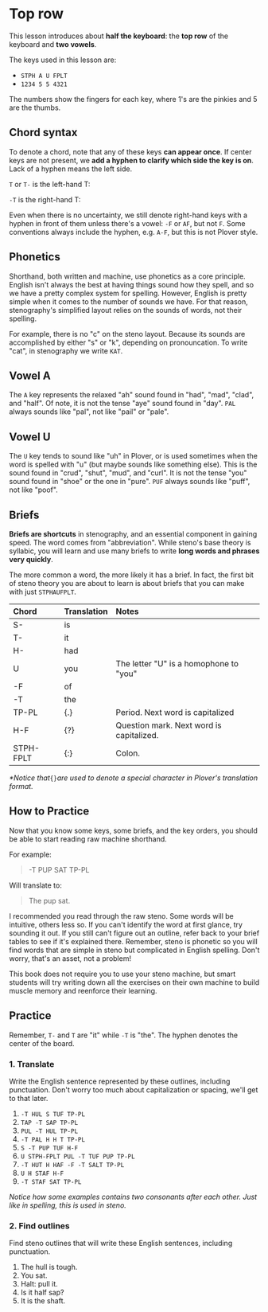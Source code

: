 # Top row

This lesson introduces about **half the keyboard**: the **top row** of the keyboard and **two vowels**.

The keys used in this lesson are:

- `STPH A U FPLT`
- `1234 5 5 4321`

The numbers show the fingers for each key, where 1's are the pinkies and 5 are the thumbs.

<Steno-Display stroke="STPHAUFPLT" labels="same" />

## Chord syntax

To denote a chord, note that any of these keys **can appear once**. If center keys are not present, we **add a hyphen to clarify which side the key is on**. Lack of a hyphen means the left side.

`T` or `T-` is the left-hand T:

<Steno-Display labels="STPHAUFPLT" stroke="T" />

`-T` is the right-hand T:

<Steno-Display labels="STPHAUFPLT" stroke="-T" />

Even when there is no uncertainty, we still denote right-hand keys with a hyphen in front of them unless there's a vowel: `-F` or `AF`, but not `F`. Some conventions always include the hyphen, e.g. `A-F`, but this is not Plover style.

## Phonetics

Shorthand, both written and machine, use phonetics as a core principle. English isn't always the best at having things sound how they spell, and so we have a pretty complex system for spelling. However, English is pretty simple when it comes to the number of sounds we have. For that reason, stenography's simplified layout relies on the sounds of words, not their spelling.

For example, there is no "c" on the steno layout. Because its sounds are accomplished by either "s" or "k", depending on pronouncation. To write "cat", in stenography we write `KAT`.

## Vowel A

The `A` key represents the relaxed "ah" sound found in "had", "mad", "clad", and "half". Of note, it is not the tense "aye" sound found in "day". `PAL` always sounds like "pal", not like "pail" or "pale".

## Vowel U

The `U` key tends to sound like "uh" in Plover, or is used sometimes when the word is spelled with "u" \(but maybe sounds like something else\). This is the sound found in "crud", "shut", "mud", and "curl". It is not the tense "you" sound found in "shoe" or the one in "pure". `PUF` always sounds like "puff", not like "poof".

## Briefs

**Briefs are shortcuts** in stenography, and an essential component in gaining speed. The word comes from "abbreviation". While steno's base theory is syllabic, you will learn and use many briefs to write **long words and phrases very quickly**.

The more common a word, the more likely it has a brief. In fact, the first bit of steno theory you are about to learn is about briefs that you can make with just `STPHAUFPLT`.

| Chord     | Translation | Notes                                    |
| :-------- | :---------- | :--------------------------------------- |
| S-        | is          |                                          |
| T-        | it          |                                          |
| H-        | had         |                                          |
| U         | you         | The letter "U" is a homophone to "you"   |
| -F        | of          |                                          |
| -T        | the         |                                          |
| TP-PL     | {.}         | Period. Next word is capitalized         |
| H-F       | {?}         | Question mark. Next word is capitalized. |
| STPH-FPLT | {:}         | Colon.                                   |

_\*Notice that_`{}`_are used to denote a special character in Plover's translation format._

## How to Practice

Now that you know some keys, some briefs, and the key orders, you should be able to start reading raw machine shorthand.

For example:

> -T PUP SAT TP-PL

Will translate to:

> The pup sat.

I recommended you read through the raw steno. Some words will be intuitive, others less so. If you can't identify the word at first glance, try sounding it out. If you still can't figure out an outline, refer back to your brief tables to see if it's explained there. Remember, steno is phonetic so you will find words that are simple in steno but complicated in English spelling. Don't worry, that's an asset, not a problem!

This book does not require you to use your steno machine, but smart students will try writing down all the exercises on their own machine to build muscle memory and reenforce their learning.

## Practice

Remember, `T-` and `T` are "it" while `-T` is "the". The hyphen denotes the center of the board.

### 1. Translate

Write the English sentence represented by these outlines, including punctuation. Don't worry too much about capitalization or spacing, we'll get to that later.

1. `-T HUL S TUF TP-PL`
2. `TAP -T SAP TP-PL`
3. `PUL -T HUL TP-PL`
4. `-T PAL H H T TP-PL`
5. `S -T PUP TUF H-F`
6. `U STPH-FPLT PUL -T TUF PUP TP-PL`
7. `-T HUT H HAF -F -T SALT TP-PL`
8. `U H STAF H-F`
9. `-T STAF SAT TP-PL`

_Notice how some examples contains two consonants after each other. Just like in spelling, this is used in steno._

### 2. Find outlines

Find steno outlines that will write these English sentences, including punctuation.

1. The hull is tough.
2. You sat.
3. Halt: pull it.
4. Is it half sap?
5. It is the shaft.

